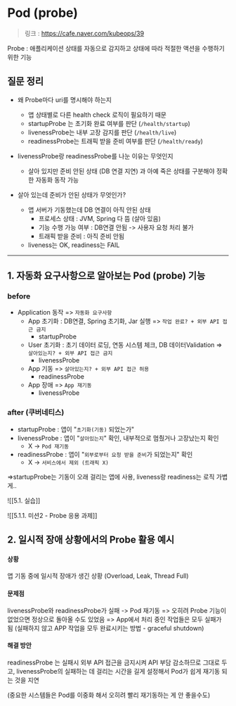 # Pod (probe)
>링크 : https://cafe.naver.com/kubeops/39

Probe : 애플리케이션 상태를 자동으로 감지하고 상태에 따라 적절한 액션을 수행하기 위한 기능 


## 질문 정리 
- 왜 Probe마다 uri를 명시해야 하는지
	- 앱 상태별로 다른 health check 로직이 필요하기 때문
	- startupProbe 는 초기화 완료 여부를 판단 (`/health/startup`)
	- livenessProbe는 내부 고장 감지를 판단 (`/health/live`)
	- readinessProbe는 트래픽 받을 준비 여부를 판단 (`/health/ready`)

- livenessProbe랑 readinessProbe를 나눈 이유는 무엇인지 
	- 살아 있지만 준비 안된 상태 (DB 연결 지연) 과 아예 죽은 상태를 구분해야 정확한 자동화 동작 가능 

- 살아 있는데 준비가 안된 상태가 무엇인가?
	- 앱 서버가 기동했는데 DB 연결이 아직 안된 상태
		- 프로세스 상태 : JVM, Spring 다 뜸 (살아 있음)
		- 기능 수행 가능 여부 : DB연결 안됨 -> 사용자 요청 처리 불가
		- 트래픽 받을 준비 : 아직 준비 안됨
	- liveness는 OK, readiness는 FAIL 

---
## 1. 자동화 요구사항으로 알아보는 Pod (probe) 기능 
###  before 
- Application 동작 => `자동화 요구사항` 
	- App 초기화 : DB연결, Spring 초기화, Jar 실행 => `작업 완료? + 외부 API 접근 금지`
		- startupProbe
	- User 초기화 : 초기 데이터 로딩, 연동 시스템 체크, DB 데이터Validation => `살아있는지? + 외부 API 접근 금지` 
		- livenessProbe
	- App 기동 => `살아있는지? + 외부 API 접근 허용`
		- readinessProbe
	- App 장애 => `App 재기동`
		- livenessProbe
### after (쿠버네티스)

- startupProbe : 앱이 "`초기화(기동)` 되었는가"
- livenessProbe : 앱이 "`살아있는지`" 확인, 내부적으로 멈췄거나 고장났는지 확인
	- X -> `Pod 재기동` 
- readinessProbe : 앱이 "`외부로부터 요청 받을 준비`가 되었는지" 확인 
    - X -> `서비스에서 제외 (트래픽 X)`

=>startupProbe는 기동이 오래 걸리는 앱에 사용,  liveness랑 readiness는 로직 가볍게..


![[5.1. 실습]]

![[5.1.1. 미션2 - Probe 응용 과제]]


## 2. 일시적 장애 상황에서의 Probe 활용 예시

#### 상황 
앱 기동 중에 일시적 장애가 생긴 상황 (Overload, Leak, Thread Full) 
#### 문제점  
livenessProbe와 readinessProbe가 실패 -> Pod 재기동
=> 오히려 Probe 기능이 없었으면 정상으로 돌아올 수도 있었음 
=> App에서 처리 중인 작업들은 모두 실패가 됨 (실패하지 않고 APP 작업을 모두 완료시키는 방법 - graceful shutdown)
#### 해결 방안
readinessProbe 는 실패시 외부 API 접근을 금지시켜 API 부담 감소하므로 그대로 두고, 
livenessProbe의 실패하는 데 걸리는 시간을 길게 설정해서 Pod가 쉽게 재기동 되는 것을 지연 

(중요한 시스템들은 Pod를 이중화 해서 오히려 빨리 재기동하는 게 안 좋을수도)

